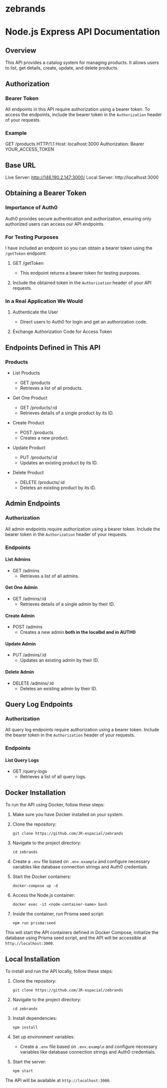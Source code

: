# zebrands

# Node.js Express API Documentation

## Overview

This API provides a catalog system for managing products. It allows users to list, get details, create, update, and delete products.

## Authorization

### Bearer Token

All endpoints in this API require authorization using a bearer token. To access the endpoints, include the bearer token in the `Authorization` header of your requests.

### Example

GET /products HTTP/1.1
Host: localhost:3000
Authorization: Bearer YOUR_ACCESS_TOKEN

## Base URL

 Live Server: http://146.190.2.147:3000/
 Local Server: http://localhost:3000

## Obtaining a Bearer Token

### Importance of Auth0

Auth0 provides secure authentication and authorization, ensuring only authorized users can access our API endpoints.

### For Testing Purposes

I have included an endpoint so you can obtain a bearer token using the `/getToken` endpoint:

1. GET /getToken
   - This endpoint returns a bearer token for testing purposes.
   
2. Include the obtained token in the `Authorization` header of your API requests.

### In a Real Application We Would

1. Authenticate the User
   - Direct users to Auth0 for login and get an authorization code.
   
2. Exchange Authorization Code for Access Token

## Endpoints Defined in This API

### Products

- List Products
  - GET /products
  - Retrieves a list of all products.

- Get One Product
  - GET /products/:id
  - Retrieves details of a single product by its ID.

- Create Product
  - POST /products
  - Creates a new product.

- Update Product
  - PUT /products/:id
  - Updates an existing product by its ID.

- Delete Product
  - DELETE /products/:id
  - Deletes an existing product by its ID.

## Admin Endpoints

### Authorization

All admin endpoints require authorization using a bearer token. Include the bearer token in the `Authorization` header of your requests.

### Endpoints

#### List Admins

- GET /admins
  - Retrieves a list of all admins.

#### Get One Admin

- GET /admins/:id
  - Retrieves details of a single admin by their ID.

#### Create Admin

- POST /admins
  - Creates a new admin **both in the localbd and in AUTH0**

#### Update Admin

- PUT /admins/:id
  - Updates an existing admin by their ID.

#### Delete Admin

- DELETE /admins/:id
  - Deletes an existing admin by their ID.

## Query Log Endpoints

### Authorization

All query log endpoints require authorization using a bearer token. Include the bearer token in the `Authorization` header of your requests.

### Endpoints

#### List Query Logs

- GET /query-logs
  - Retrieves a list of all query logs.


## Docker Installation

To run the API using Docker, follow these steps:

1. Make sure you have Docker installed on your system.

2. Clone the repository:
   ```
   git clone https://github.com/JR-espacial/zebrands
   ```

3. Navigate to the project directory:
   ```
   cd zebrands
   ```

4. Create a `.env` file based on `.env.example` and configure necessary variables like database connection strings and Auth0 credentials.

5. Start the Docker containers:
   ```
   docker-compose up -d
   ```

6. Access the Node.js container:
   ```
   docker exec -it <node-container-name> bash
   ```

7. Inside the container, run Prisma seed script:
   ```
   npm run prisma:seed
   ```

This will start the API containers defined in Docker Compose, initialize the database using Prisma seed script, and the API will be accessible at `http://localhost:3000`.


## Local Installation

To install and run the API locally, follow these steps:

1. Clone the repository:
   ```
   git clone https://github.com/JR-espacial/zebrands
   ```

2. Navigate to the project directory:
   ```
   cd zebrands
   ```

3. Install dependencies:
   ```
   npm install
   ```

4. Set up environment variables:
   - Create a `.env` file based on `.env.example` and configure necessary variables like database connection strings and Auth0 credentials.

5. Start the server:
   ```
   npm start
   ```

The API will be available at `http://localhost:3000`.
